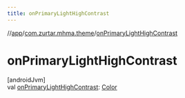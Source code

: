 ```yaml
---
title: onPrimaryLightHighContrast
---
```

//[app](../../index.html)/[com.zurtar.mhma.theme](index.html)/[onPrimaryLightHighContrast](on-primary-light-high-contrast.html)



# onPrimaryLightHighContrast



[androidJvm]\
val [onPrimaryLightHighContrast](on-primary-light-high-contrast.html): [Color](https://developer.android.com/reference/kotlin/androidx/compose/ui/graphics/Color.html)




